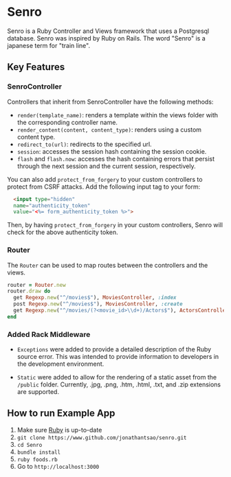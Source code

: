 # Senro

Senro is a Ruby Controller and Views framework that uses a Postgresql database. Senro was inspired by Ruby on Rails. The word "Senro" is a japanese term for "train line".

## Key Features

### SenroController


Controllers that inherit from SenroController have the following methods:

* `render(template_name)`: renders a template within the views folder with the corresponding controller name.
* `render_content(content, content_type)`: renders using a custom content type.
* `redirect_to(url)`: redirects to the specified url.
* `session`: accesses the session hash containing the session cookie.
* `flash` and `flash.now`: accesses the hash containing errors that persist through the next session and the current session, respectively.

You can also add `protect_from_forgery` to your custom controllers to protect from CSRF attacks. Add the following input tag to your form:

```html
  <input type="hidden"
  name="authenticity_token"
  value="<%= form_authenticity_token %>">
```
Then, by having `protect_from_forgery` in your custom controllers, Senro will check for the above authenticity token.

### Router

The `Router` can be used to map routes between the controllers and the views.

```Ruby
router = Router.new
router.draw do
  get Regexp.new("^/movies$"), MoviesController, :index
  post Regexp.new("^/movies$"), MoviesController, :create
  get Regexp.new("^/movies/(?<movie_id>\\d+)/Actors$"), ActorsController, :index
end
```
### Added Rack Middleware

* `Exceptions` were added to provide a detailed description of the Ruby source error. This was intended to provide information to developers in the development environment.

* `Static` were added to allow for the rendering of a static asset from the `/public` folder. Currently, .jpg, .png, .htm, .html, .txt, and .zip extensions are supported.

## How to run Example App

1. Make sure [Ruby](https://www.ruby-lang.org/en/) is up-to-date
1. `git clone https://www.github.com/jonathantsao/senro.git`
1. `cd Senro`
1. `bundle install`
1. `ruby foods.rb`
1. Go to `http://localhost:3000`
